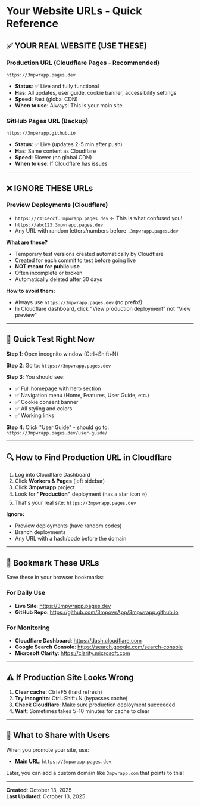 # Your Website URLs - Quick Reference

## ✅ YOUR REAL WEBSITE (USE THESE)

### Production URL (Cloudflare Pages - Recommended)
```
https://3mpwrapp.pages.dev
```
- **Status**: ✅ Live and fully functional
- **Has**: All updates, user guide, cookie banner, accessibility settings
- **Speed**: Fast (global CDN)
- **When to use**: Always! This is your main site.

### GitHub Pages URL (Backup)
```
https://3mpwrapp.github.io
```
- **Status**: ✅ Live (updates 2-5 min after push)
- **Has**: Same content as Cloudflare
- **Speed**: Slower (no global CDN)
- **When to use**: If Cloudflare has issues

---

## ❌ IGNORE THESE URLs

### Preview Deployments (Cloudflare)
- `https://7314eccf.3mpwrapp.pages.dev` ← This is what confused you!
- `https://abc123.3mpwrapp.pages.dev`
- Any URL with random letters/numbers before `.3mpwrapp.pages.dev`

**What are these?**
- Temporary test versions created automatically by Cloudflare
- Created for each commit to test before going live
- **NOT meant for public use**
- Often incomplete or broken
- Automatically deleted after 30 days

**How to avoid them:**
- Always use `https://3mpwrapp.pages.dev` (no prefix!)
- In Cloudflare dashboard, click "View production deployment" not "View preview"

---

## 🎯 Quick Test Right Now

**Step 1**: Open incognito window (Ctrl+Shift+N)

**Step 2**: Go to: `https://3mpwrapp.pages.dev`

**Step 3**: You should see:
- ✅ Full homepage with hero section
- ✅ Navigation menu (Home, Features, User Guide, etc.)
- ✅ Cookie consent banner
- ✅ All styling and colors
- ✅ Working links

**Step 4**: Click "User Guide" - should go to: `https://3mpwrapp.pages.dev/user-guide/`

---

## 🔍 How to Find Production URL in Cloudflare

1. Log into Cloudflare Dashboard
2. Click **Workers & Pages** (left sidebar)
3. Click **3mpwrapp** project
4. Look for **"Production"** deployment (has a star icon ⭐)
5. That's your real site: `https://3mpwrapp.pages.dev`

**Ignore:**
- Preview deployments (have random codes)
- Branch deployments
- Any URL with a hash/code before the domain

---

## 📝 Bookmark These URLs

Save these in your browser bookmarks:

### For Daily Use
- **Live Site**: https://3mpwrapp.pages.dev
- **GitHub Repo**: https://github.com/3mpowrApp/3mpwrapp.github.io

### For Monitoring
- **Cloudflare Dashboard**: https://dash.cloudflare.com
- **Google Search Console**: https://search.google.com/search-console
- **Microsoft Clarity**: https://clarity.microsoft.com

---

## ⚠️ If Production Site Looks Wrong

1. **Clear cache**: Ctrl+F5 (hard refresh)
2. **Try incognito**: Ctrl+Shift+N (bypasses cache)
3. **Check Cloudflare**: Make sure production deployment succeeded
4. **Wait**: Sometimes takes 5-10 minutes for cache to clear

---

## 🚀 What to Share with Users

When you promote your site, use:
- **Main URL**: `https://3mpwrapp.pages.dev`

Later, you can add a custom domain like `3mpwrapp.com` that points to this!

---

**Created**: October 13, 2025  
**Last Updated**: October 13, 2025
